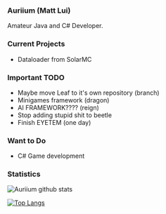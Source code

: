 ### Auriium (Matt Lui)

Amateur Java and C# Developer. 

### Current Projects
- Dataloader from SolarMC

### Important TODO
- Maybe move Leaf to it's own repository (branch)
- Minigames framework (dragon)
- AI FRAMEWORK???? (reign)
- Stop adding stupid shit to beetle
- Finish EYETEM (one day)

### Want to Do
- C# Game development

### Statistics

![Auriium github stats](https://github-readme-stats.vercel.app/api?username=Auriium&show_icons=true&theme=onedark&count_private=true)

[![Top Langs](https://github-readme-stats.vercel.app/api/top-langs/?username=Auriium&layout=compact&theme=onedark)](https://github.com/anuraghazra/github-readme-stats)

<!--
**Auriium/Auriium** is a ✨ _special_ ✨ repository because its `README.md` (this file) appears on your GitHub profile.

Here are some ideas to get you started:

- 🔭 I’m currently working on ...
- 🌱 I’m currently learning ...
- 👯 I’m looking to collaborate on ...
- 🤔 I’m looking for help with ...
- 💬 Ask me about ...
- 📫 How to reach me: ...
- 😄 Pronouns: ...
- ⚡ Fun fact: ...
-->
